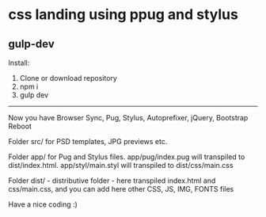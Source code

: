 # css landing using ppug and stylus

## gulp-dev

Install:

1. Clone or download repository
2. npm i
3. gulp dev

---

Now you have Browser Sync, Pug, Stylus, Autoprefixer, jQuery, Bootstrap Reboot

Folder src/ for PSD templates, JPG previews etc.

Folder app/ for Pug and Stylus files. app/pug/index.pug will transpiled to dist/index.html. app/styl/main.styl will transpiled to dist/css/main.css

Folder dist/ - distributive folder - here transpiled index.html and css/main.css, and you can add here other CSS, JS, IMG, FONTS files

Have a nice coding :)

